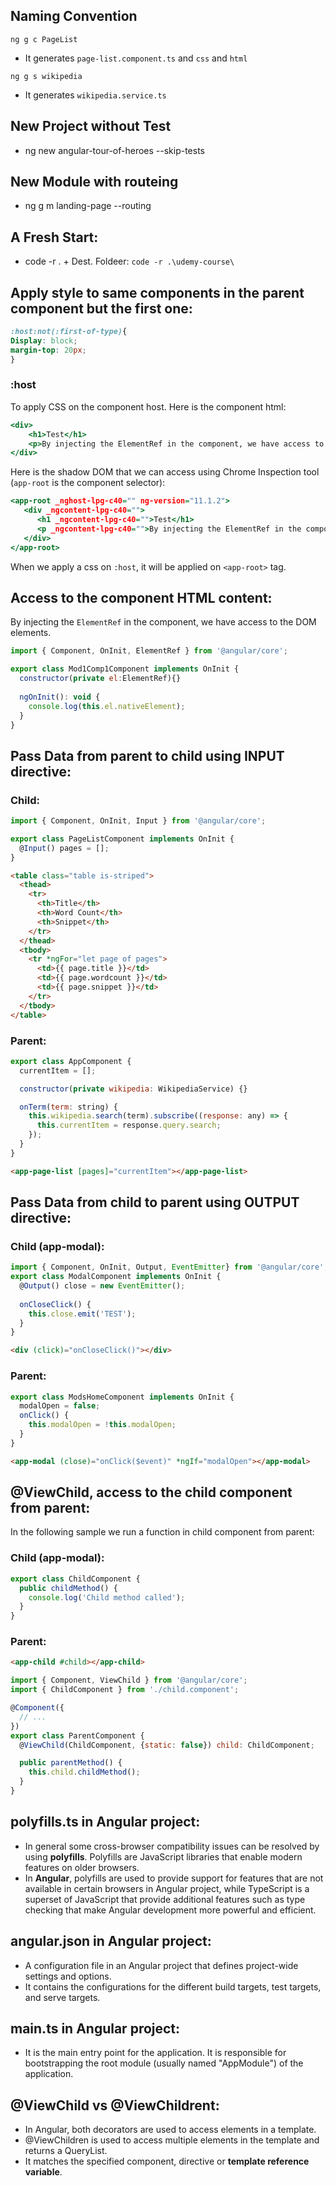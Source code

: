 ## Naming Convention  
`ng g c PageList`  
- It generates `page-list.component.ts` and `css` and `html`  

`ng g s wikipedia`  
- It generates `wikipedia.service.ts`
## New Project without Test
- ng new angular-tour-of-heroes --skip-tests 
## New Module with routeing
- ng g m landing-page --routing
##  A Fresh Start:
- code -r . + Dest. Foldeer: `code -r .\udemy-course\`
##  Apply style to same components in the parent component but the first one:
```css
:host:not(:first-of-type){  
Display: block;  
margin-top: 20px;
}
```
### :host
To apply CSS on the component host. Here is the component html:
```htm
<div>
    <h1>Test</h1>
    <p>By injecting the ElementRef in the component, we have access to the DOM elements.</p>
</div>
```
Here is the shadow DOM that we can access using Chrome Inspection tool (```app-root``` is the component selector):
```htm
<app-root _nghost-lpg-c40="" ng-version="11.1.2">
   <div _ngcontent-lpg-c40="">
      <h1 _ngcontent-lpg-c40="">Test</h1>
      <p _ngcontent-lpg-c40="">By injecting the ElementRef in the component, we have access to the DOM elements.</p>
   </div>
</app-root>
```
When we apply a css on ```:host```, it will be applied on ```<app-root>``` tag.
## Access to the component HTML content:
By injecting the ```ElementRef``` in the component, we have access to the DOM elements. 
```javascript
import { Component, OnInit, ElementRef } from '@angular/core';

export class Mod1Comp1Component implements OnInit {
  constructor(private el:ElementRef){}
  
  ngOnInit(): void {
    console.log(this.el.nativeElement);
  }
}
```
## Pass Data from parent to child using INPUT directive:
### Child:
```javascript
import { Component, OnInit, Input } from '@angular/core';

export class PageListComponent implements OnInit {
  @Input() pages = [];
}
```
```html
<table class="table is-striped">
  <thead>
    <tr>
      <th>Title</th>
      <th>Word Count</th>
      <th>Snippet</th>
    </tr>
  </thead>
  <tbody>
    <tr *ngFor="let page of pages">
      <td>{{ page.title }}</td>
      <td>{{ page.wordcount }}</td>
      <td>{{ page.snippet }}</td>
    </tr>
  </tbody>
</table>
```
### Parent:
```javascript
export class AppComponent {
  currentItem = [];

  constructor(private wikipedia: WikipediaService) {}

  onTerm(term: string) {
    this.wikipedia.search(term).subscribe((response: any) => {
      this.currentItem = response.query.search;
    });
  }
}
```
```html
<app-page-list [pages]="currentItem"></app-page-list>
```

## Pass Data from child to parent using OUTPUT directive:
### Child (app-modal):
```javascript
import { Component, OnInit, Output, EventEmitter} from '@angular/core';
export class ModalComponent implements OnInit {
  @Output() close = new EventEmitter();
  
  onCloseClick() {
    this.close.emit('TEST');
  }
}
```
```html
<div (click)="onCloseClick()"></div>
```
### Parent:
```javascript
export class ModsHomeComponent implements OnInit {
  modalOpen = false;
  onClick() {
    this.modalOpen = !this.modalOpen;
  }
}
```
```html
<app-modal (close)="onClick($event)" *ngIf="modalOpen"></app-modal>
```

## @ViewChild, access to the child component from parent:
In the following sample we run a function in child component from parent:
### Child (app-modal):
```javascript
export class ChildComponent {
  public childMethod() {
    console.log('Child method called');
  }
}
```
### Parent:
```html
<app-child #child></app-child>
```
```javascript
import { Component, ViewChild } from '@angular/core';
import { ChildComponent } from './child.component';

@Component({
  // ...
})
export class ParentComponent {
  @ViewChild(ChildComponent, {static: false}) child: ChildComponent;

  public parentMethod() {
    this.child.childMethod();
  }
}
```
## polyfills.ts in Angular project:
- In general some cross-browser compatibility issues can be resolved by using **polyfills**. Polyfills are JavaScript libraries that enable modern features on older browsers.
- In **Angular**, polyfills are used to provide support for features that are not available in certain browsers in Angular project, while TypeScript is a superset of JavaScript that provide additional features such as type checking that make Angular development more powerful and efficient.

## angular.json in Angular project:
- A configuration file in an Angular project that defines project-wide settings and options.
- It contains the configurations for the different build targets, test targets, and serve targets.

## main.ts in Angular project:
- It is the main entry point for the application. It is responsible for bootstrapping the root module (usually named "AppModule") of the application.

## @ViewChild vs @ViewChildrent:
- In Angular, both decorators are used to access elements in a template.
- @ViewChildren is used to access multiple elements in the template and returns a QueryList.
- It  matches the specified component, directive or **template reference variable**.

